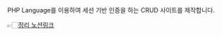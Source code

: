 
PHP Language를 이용하여 세션 기반 인증을 하는 CRUD 사이트를 제작합니다.

👉🏻[정리 노션링크](https://www.notion.so/PHP-e5dd57bf474d4d0a8e7aa47124dff94c?pvs=4)

